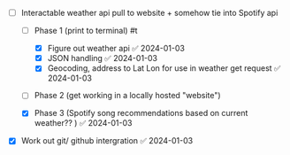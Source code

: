 - [ ] Interactable weather api pull to website + somehow tie into Spotify api
	- [ ] Phase 1 (print to terminal) #t 
		- [x] Figure out weather api ✅ 2024-01-03
		- [x] JSON handling ✅ 2024-01-03
		- [x] Geocoding, address to Lat Lon for use in weather get request ✅ 2024-01-03
	- [ ] Phase 2 (get working in a locally hosted "website")
	- [x] Phase 3 (Spotify song recommendations based on current weather?? ) ✅ 2024-01-03



- [x] Work out git/ github intergration ✅ 2024-01-03